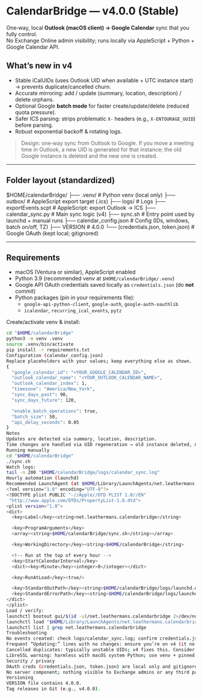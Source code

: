 # CalendarBridge — v4.0.0 (Stable)

One‑way, local **Outlook (macOS client) → Google Calendar** sync that you fully control.  
No Exchange Online admin visibility; runs locally via AppleScript + Python + Google Calendar API.

## What’s new in v4
- Stable iCalUIDs (uses Outlook UID when available + UTC instance start) → prevents duplicate/cancelled churn.
- Accurate mirroring: add / update (summary, location, description) / delete orphans.
- Optional Google **batch mode** for faster create/update/delete (reduced quota pressure).
- Safer ICS parsing: strips problematic `X-` headers (e.g., `X-ENTOURAGE_UUID`) before parsing.
- Robust exponential backoff & rotating logs.

> Design: one‑way sync from Outlook to Google. If you move a meeting time in Outlook, a new UID is generated for that instance; the old Google instance is deleted and the new one is created.

---

## Folder layout (standardized)
$HOME/calendarBridge/
├── .venv/ # Python venv (local only)
├── outbox/ # AppleScript export target (.ics)
├── logs/ # Logs
├── exportEvents.scpt # AppleScript: export Outlook → ICS
├── calendar_sync.py # Main sync logic (v4)
├── sync.sh # Entry point used by launchd + manual runs
├── calendar_config.json # Config (IDs, windows, batch on/off, TZ)
├── VERSION # 4.0.0
└── (credentials.json, token.json) # Google OAuth (kept local; gitignored)

---

## Requirements
- macOS (Ventura or similar), AppleScript enabled
- Python 3.9 (recommended venv at `$HOME/calendarBridge/.venv`)
- Google API OAuth credentials saved locally as `credentials.json` (do **not** commit)
- Python packages (pin in your requirements file):
  - `google-api-python-client`, `google-auth`, `google-auth-oauthlib`
  - `icalendar`, `recurring_ical_events`, `pytz`

Create/activate venv & install:
```bash
cd "$HOME/calendarBridge"
python3 -m venv .venv
source .venv/bin/activate
pip install -r requirements.txt
Configuration (calendar_config.json)
Replace placeholders with your values; keep everything else as shown.
{
  "google_calendar_id": "<YOUR_GOOGLE_CALENDAR_ID>",
  "outlook_calendar_name": "<YOUR_OUTLOOK_CALENDAR_NAME>",
  "outlook_calendar_index": 1,
  "timezone": "America/New_York",
  "sync_days_past": 90,
  "sync_days_future": 120,

  "enable_batch_operations": true,
  "batch_size": 50,
  "api_delay_seconds": 0.05
}
Notes
Updates are detected via summary, location, description.
Time changes are handled via UID regeneration → old instance deleted, new created.
Running manually
cd "$HOME/calendarBridge"
./sync.sh
Watch logs:
tail -n 200 "$HOME/calendarBridge/logs/calendar_sync.log"
Hourly automation (launchd)
Recommended LaunchAgent (at $HOME/Library/LaunchAgents/net.leathermans.calendarbridge.plist) runs at the top of every hour and at login:
<?xml version="1.0" encoding="UTF-8"?>
<!DOCTYPE plist PUBLIC "-//Apple//DTD PLIST 1.0//EN"
 "http://www.apple.com/DTDs/PropertyList-1.0.dtd">
<plist version="1.0">
<dict>
  <key>Label</key><string>net.leathermans.calendarbridge</string>

  <key>ProgramArguments</key>
  <array><string>$HOME/calendarBridge/sync.sh</string></array>

  <key>WorkingDirectory</key><string>$HOME/calendarBridge</string>

  <!-- Run at the top of every hour -->
  <key>StartCalendarInterval</key>
  <dict><key>Minute</key><integer>0</integer></dict>

  <key>RunAtLoad</key><true/>

  <key>StandardOutPath</key><string>$HOME/calendarBridge/logs/launchd.out</string>
  <key>StandardErrorPath</key><string>$HOME/calendarBridge/logs/launchd.err</string>
</dict>
</plist>
Load / verify:
launchctl bootout gui/$(id -u)/net.leathermans.calendarbridge 2>/dev/null || true
launchctl load "$HOME/Library/LaunchAgents/net.leathermans.calendarbridge.plist"
launchctl list | grep net.leathermans.calendarbridge
Troubleshooting
No events created: check logs/calendar_sync.log; confirm credentials.json/token.json exist locally.
Frequent “Updating:” lines with no changes: ensure you’re on v4 (it no longer compares start/end for updates).
Cancelled duplicates: typically unstable UIDs; v4 fixes this. Consider a one‑time cleanup of old cancelled artifacts.
LibreSSL warning: harmless with macOS system Python; use venv + pinned deps.
Security / privacy
OAuth creds (credentials.json, token.json) are local only and gitignored.
No server component; nothing visible to Exchange admins or any third party.
Versioning
VERSION file contains 4.0.0.
Tag releases in Git (e.g., v4.0.0).
